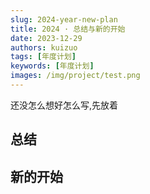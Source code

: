 ```yaml
---
slug: 2024-year-new-plan
title: 2024 · 总结与新的开始
date: 2023-12-29
authors: kuizuo
tags: [年度计划]
keywords: [年度计划]
images: /img/project/test.png
---
```


还没怎么想好怎么写,先放着

<!-- truncate -->

## 总结

## 新的开始
